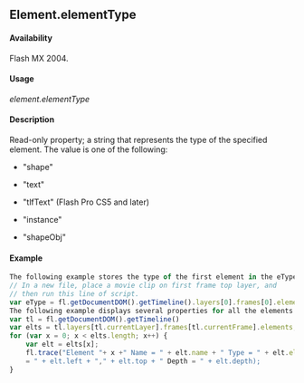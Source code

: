 ## Element.elementType

#### Availability

Flash MX 2004.

#### Usage

*element.elementType*

#### Description

Read-only property; a string that represents the type of the specified element. The value is one of the following:

- "shape"

- "text"

- "tlfText" (Flash Pro CS5 and later)

- "instance"

- "shapeObj"

#### Example

```javascript
The following example stores the type of the first element in the eType variable:
// In a new file, place a movie clip on first frame top layer, and
// then run this line of script.
var eType = fl.getDocumentDOM().getTimeline().layers[0].frames[0].elements[0].elementType; // eType = instance
The following example displays several properties for all the elements in the current layer or frame:
var tl = fl.getDocumentDOM().getTimeline()
var elts = tl.layers[tl.currentLayer].frames[tl.currentFrame].elements; 
for (var x = 0; x < elts.length; x++) {
    var elt = elts[x];
    fl.trace("Element "+ x +" Name = " + elt.name + " Type = " + elt.elementType + " location
    = " + elt.left + "," + elt.top + " Depth = " + elt.depth);
}

```
